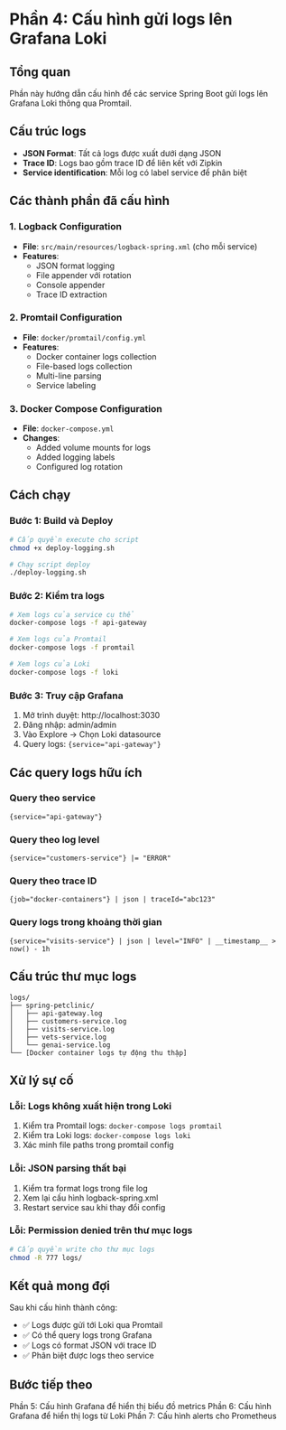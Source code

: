 # Phần 4: Cấu hình gửi logs lên Grafana Loki

## Tổng quan

Phần này hướng dẫn cấu hình để các service Spring Boot gửi logs lên Grafana Loki thông qua Promtail.

## Cấu trúc logs

- **JSON Format**: Tất cả logs được xuất dưới dạng JSON
- **Trace ID**: Logs bao gồm trace ID để liên kết với Zipkin
- **Service identification**: Mỗi log có label service để phân biệt

## Các thành phần đã cấu hình

### 1. Logback Configuration

- **File**: `src/main/resources/logback-spring.xml` (cho mỗi service)
- **Features**:
  - JSON format logging
  - File appender với rotation
  - Console appender
  - Trace ID extraction

### 2. Promtail Configuration

- **File**: `docker/promtail/config.yml`
- **Features**:
  - Docker container logs collection
  - File-based logs collection
  - Multi-line parsing
  - Service labeling

### 3. Docker Compose Configuration

- **File**: `docker-compose.yml`
- **Changes**:
  - Added volume mounts for logs
  - Added logging labels
  - Configured log rotation

## Cách chạy

### Bước 1: Build và Deploy

```bash
# Cấp quyền execute cho script
chmod +x deploy-logging.sh

# Chạy script deploy
./deploy-logging.sh
```

### Bước 2: Kiểm tra logs

```bash
# Xem logs của service cụ thể
docker-compose logs -f api-gateway

# Xem logs của Promtail
docker-compose logs -f promtail

# Xem logs của Loki
docker-compose logs -f loki
```

### Bước 3: Truy cập Grafana

1. Mở trình duyệt: http://localhost:3030
2. Đăng nhập: admin/admin
3. Vào Explore → Chọn Loki datasource
4. Query logs: `{service="api-gateway"}`

## Các query logs hữu ích

### Query theo service

```logql
{service="api-gateway"}
```

### Query theo log level

```logql
{service="customers-service"} |= "ERROR"
```

### Query theo trace ID

```logql
{job="docker-containers"} | json | traceId="abc123"
```

### Query logs trong khoảng thời gian

```logql
{service="visits-service"} | json | level="INFO" | __timestamp__ > now() - 1h
```

## Cấu trúc thư mục logs

```
logs/
├── spring-petclinic/
│   ├── api-gateway.log
│   ├── customers-service.log
│   ├── visits-service.log
│   ├── vets-service.log
│   └── genai-service.log
└── [Docker container logs tự động thu thập]
```

## Xử lý sự cố

### Lỗi: Logs không xuất hiện trong Loki

1. Kiểm tra Promtail logs: `docker-compose logs promtail`
2. Kiểm tra Loki logs: `docker-compose logs loki`
3. Xác minh file paths trong promtail config

### Lỗi: JSON parsing thất bại

1. Kiểm tra format logs trong file log
2. Xem lại cấu hình logback-spring.xml
3. Restart service sau khi thay đổi config

### Lỗi: Permission denied trên thư mục logs

```bash
# Cấp quyền write cho thư mục logs
chmod -R 777 logs/
```

## Kết quả mong đợi

Sau khi cấu hình thành công:

- ✅ Logs được gửi tới Loki qua Promtail
- ✅ Có thể query logs trong Grafana
- ✅ Logs có format JSON với trace ID
- ✅ Phân biệt được logs theo service

## Bước tiếp theo

Phần 5: Cấu hình Grafana để hiển thị biểu đồ metrics
Phần 6: Cấu hình Grafana để hiển thị logs từ Loki
Phần 7: Cấu hình alerts cho Prometheus
